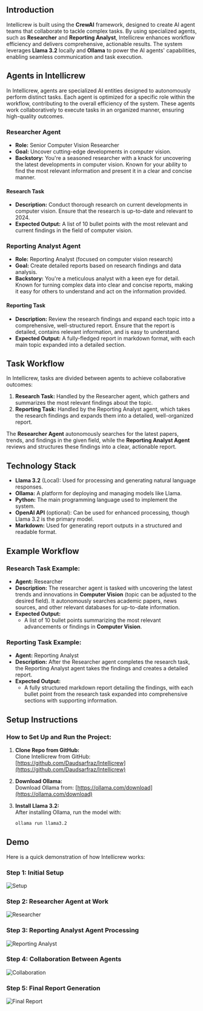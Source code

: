 ## Introduction

Intellicrew is built using the **CrewAI** framework, designed to create AI agent teams that collaborate to tackle complex tasks. By using specialized agents, such as **Researcher** and **Reporting Analyst**, Intellicrew enhances workflow efficiency and delivers comprehensive, actionable results. The system leverages **Llama 3.2** locally and **Ollama** to power the AI agents' capabilities, enabling seamless communication and task execution.

## Agents in Intellicrew

In Intellicrew, agents are specialized AI entities designed to autonomously perform distinct tasks. Each agent is optimized for a specific role within the workflow, contributing to the overall efficiency of the system. These agents work collaboratively to execute tasks in an organized manner, ensuring high-quality outcomes.

### Researcher Agent
- **Role:** Senior Computer Vision Researcher
- **Goal:** Uncover cutting-edge developments in computer vision.
- **Backstory:** You're a seasoned researcher with a knack for uncovering the latest developments in computer vision. Known for your ability to find the most relevant information and present it in a clear and concise manner.

#### Research Task
- **Description:** Conduct thorough research on current developments in computer vision. Ensure that the research is up-to-date and relevant to 2024.
- **Expected Output:** A list of 10 bullet points with the most relevant and current findings in the field of computer vision.

### Reporting Analyst Agent
- **Role:** Reporting Analyst (focused on computer vision research)
- **Goal:** Create detailed reports based on research findings and data analysis.
- **Backstory:** You're a meticulous analyst with a keen eye for detail. Known for turning complex data into clear and concise reports, making it easy for others to understand and act on the information provided.

#### Reporting Task
- **Description:** Review the research findings and expand each topic into a comprehensive, well-structured report. Ensure that the report is detailed, contains relevant information, and is easy to understand.
- **Expected Output:** A fully-fledged report in markdown format, with each main topic expanded into a detailed section.

## Task Workflow

In Intellicrew, tasks are divided between agents to achieve collaborative outcomes:

1. **Research Task:** Handled by the Researcher agent, which gathers and summarizes the most relevant findings about the topic.
2. **Reporting Task:** Handled by the Reporting Analyst agent, which takes the research findings and expands them into a detailed, well-organized report.

The **Researcher Agent** autonomously searches for the latest papers, trends, and findings in the given field, while the **Reporting Analyst Agent** reviews and structures these findings into a clear, actionable report.

## Technology Stack

- **Llama 3.2** (Local): Used for processing and generating natural language responses.
- **Ollama:** A platform for deploying and managing models like Llama.
- **Python:** The main programming language used to implement the system.
- **OpenAI API** (optional): Can be used for enhanced processing, though Llama 3.2 is the primary model.
- **Markdown:** Used for generating report outputs in a structured and readable format.

## Example Workflow

### Research Task Example:
- **Agent:** Researcher
- **Description:** The researcher agent is tasked with uncovering the latest trends and innovations in **Computer Vision** (topic can be adjusted to the desired field). It autonomously searches academic papers, news sources, and other relevant databases for up-to-date information.
- **Expected Output:** 
    - A list of 10 bullet points summarizing the most relevant advancements or findings in **Computer Vision**.

### Reporting Task Example:
- **Agent:** Reporting Analyst
- **Description:** After the Researcher agent completes the research task, the Reporting Analyst agent takes the findings and creates a detailed report.
- **Expected Output:**
    - A fully structured markdown report detailing the findings, with each bullet point from the research task expanded into comprehensive sections with supporting information.

## Setup Instructions

### How to Set Up and Run the Project:

1. **Clone Repo from GitHub:**  
   Clone Intellicrew from GitHub: [https://github.com/Daudsarfraz/Intellicrew](https://github.com/Daudsarfraz/Intellicrew)

2. **Download Ollama:**  
   Download Ollama from: [https://ollama.com/download](https://ollama.com/download)

3. **Install Llama 3.2:**  
   After installing Ollama, run the model with:  
   ```bash
   ollama run llama3.2

## Demo

Here is a quick demonstration of how Intellicrew works:

### Step 1: Initial Setup
![Setup](images/v1.png)

### Step 2: Researcher Agent at Work
![Researcher](images/v2.png)

### Step 3: Reporting Analyst Agent Processing
![Reporting Analyst](images/v3.png)

### Step 4: Collaboration Between Agents
![Collaboration](images/v4.png)

### Step 5: Final Report Generation
![Final Report](images/v5.png)

